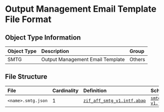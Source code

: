 # Output Management Email Template File Format

## Object Type Information
Object Type | Description | Group
:--- | :--- | :---
SMTG  | Output Management Email Template | Others
## File Structure

File | Cardinality | Definition | Schema | Example
:--- | :--- | :--- | :--- | :---
`<name>.smtg.json` | 1 | [`zif_aff_smtg_v1.intf.abap`](./type/zif_aff_smtg_v1.intf.abap) | [`smtg-v1.json`](./smtg-v1.json)

